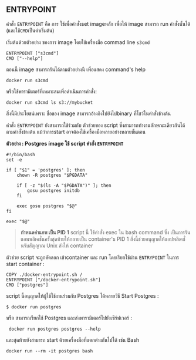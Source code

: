 ## ENTRYPOINT
 คำสั่ง `ENTRYPOINT` คือ การ ใช้เพื่อคำสั่งset imageหลัก เพื่อให้ image สามารถ run คำสั่งนั้นได้ (และใช้`CMD`เป็นค่าเริ่มต้น)

เริ่มต้นด้วยตัวอย่าง ของการ image โดยใช้เครื่องมือ commad line `s3cmd`
```
ENTRYPOINT ["s3cmd"]
CMD ["--help"]
```
ตอนนี้ image สามารถรันได้ตามตัวอย่างนี เพื่อแสดง command's help
```
docker run s3cmd
```
หรือใช้พารามิเตอร์ที่เหมาะสมเพื่อดำเนินการคำสั่ง:
```
docker run s3cmd ls s3://mybucket
```
สิ่งนี้มีประโยชน์เพราะ ชื่อของ image สามารถอ้างอิงไปยังไปbinary ที่โชว์ในคำสั่งข้างต้น

คำสั่ง `ENTRYPOINT` ยังสามารถใช้ร่วมกับ ตัวช่วยของ script ซึ่งสามารถทำงานลักษณะเดียวกันได้ตามคำสั่งข้างต้น แม้ว่าการstart อาจต้องใช้เครื่องมือหลายอย่างหลายขั้นตอน

**ตัวอย่าง : Postgres ímage ใช้ script คำสั่ง `ENTRYPOINT`**
```
#!/bin/bash
set -e

if [ "$1" = 'postgres' ]; then
    chown -R postgres "$PGDATA"

    if [ -z "$(ls -A "$PGDATA")" ]; then
        gosu postgres initdb
    fi

    exec gosu postgres "$@"
fi

exec "$@"
```

> **กำหนดค่าแอพ เป็น PID 1**
> script นี้ ใช้คำสั่ง exec ใน bash command ซึ่ง
> เป็นการรันแอพพลิเคชั่นครั้งสุดท้ายให้กลายเป็น container's PID 1
> สิ่งนี้ช่วยอนุญาตให้แอปพลิเคชั่นรับสัญญาณ Unix ส่งให้ container

ตัวช่วย script จะถูกคัดลอก เข้าcontainer และ run โดยเรียกใช้ผ่าน `ENTRYPOINT` ในการ start container :

```
COPY ./docker-entrypoint.sh /
ENTRYPOINT ["/docker-entrypoint.sh"]
CMD ["postgres"]
```
script นี้อนุญาตให้ผู้ใช้ใช้งานร่วมกับ Postgres ได้หลายวิธี
Start Postgres : 
```
$ docker run postgres
```
หรือ สามารถเรียกใช้ Postgres และส่งพารามิเตอร์ไปยังเซิร์ฟเวอร์ : 
```
 docker run postgres postgres --help
```
และสุดท้ายยังสามารถ start ด้วยเครื่องมือที่แตกต่างกันไปได้ เช่น Bash
```
docker run --rm -it postgres bash
```

